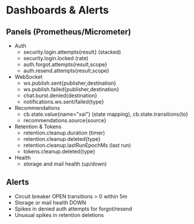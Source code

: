 # Dashboards & Alerts

## Panels (Prometheus/Micrometer)

- Auth
  - security.login.attempts{result} (stacked)
  - security.login.locked (rate)
  - auth.forgot.attempts{result,scope}
  - auth.resend.attempts{result,scope}
- WebSocket
  - ws.publish.sent{publisher,destination}
  - ws.publish.failed{publisher,destination}
  - chat.burst.denied{destination}
  - notifications.ws.sent/failed{type}
- Recommendations
  - cb.state.value{name="xai"} (state mapping), cb.state.transitions{to}
  - recommendations.source{source}
- Retention & Tokens
  - retention.cleanup.duration (timer)
  - retention.cleanup.deleted{type}
  - retention.cleanup.lastRunEpochMs (last run)
  - tokens.cleanup.deleted{type}
- Health
  - storage and mail health (up/down)

## Alerts

- Circuit breaker OPEN transitions > 0 within 5m
- Storage or mail health DOWN
- Spikes in denied auth attempts for forgot/resend
- Unusual spikes in retention deletions
